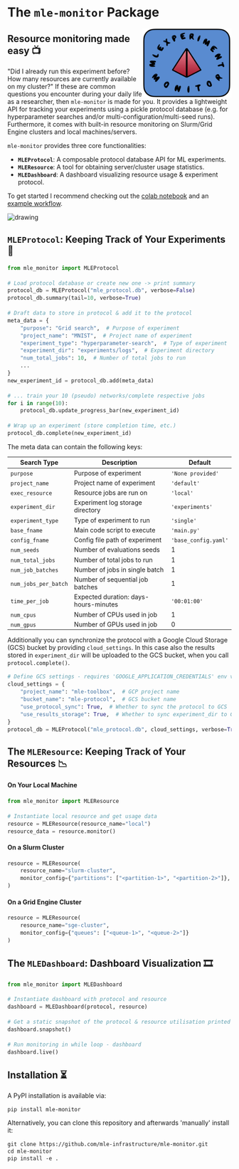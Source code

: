 # The `mle-monitor` Package

<a href="https://github.com/mle-infrastructure/mle-monitor/blob/main/docs/logo_transparent.png?raw=true"><img src="https://github.com/mle-infrastructure/mle-monitor/blob/main/docs/logo_transparent.png?raw=true" width="200" align="right" /></a>

## Resource monitoring made easy 📺

"Did I already run this experiment before? How many resources are currently available on my cluster?" If these are common questions you encounter during your daily life as a researcher, then `mle-monitor` is made for you. It provides a lightweight API for tracking your experiments using a pickle protocol database (e.g. for hyperparameter searches and/or multi-configuration/multi-seed runs). Furthermore, it comes with built-in resource monitoring on Slurm/Grid Engine clusters and local machines/servers.

`mle-monitor` provides three core functionalities:

- **`MLEProtocol`**: A composable protocol database API for ML experiments.
- **`MLEResource`**: A tool for obtaining server/cluster usage statistics.
- **`MLEDashboard`**: A dashboard visualizing resource usage & experiment protocol.

To get started I recommend checking out the [colab notebook](https://colab.research.google.com/github/mle-infrastructure/mle-monitor/blob/main/examples/getting_started.ipynb) and an [example workflow](https://github.com/mle-infrastructure/mle-monitor/blob/main/examples/run_infrastructure.py).

<img src="https://github.com/mle-infrastructure/mle-monitor/blob/main/docs/monitor-promo-gif.gif?raw=true" alt="drawing" width="900"/>

## `MLEProtocol`: Keeping Track of Your Experiments 📝

```python
from mle_monitor import MLEProtocol

# Load protocol database or create new one -> print summary
protocol_db = MLEProtocol("mle_protocol.db", verbose=False)
protocol_db.summary(tail=10, verbose=True)

# Draft data to store in protocol & add it to the protocol
meta_data = {
    "purpose": "Grid search",  # Purpose of experiment
    "project_name": "MNIST",  # Project name of experiment
    "experiment_type": "hyperparameter-search",  # Type of experiment
    "experiment_dir": "experiments/logs",  # Experiment directory
    "num_total_jobs": 10,  # Number of total jobs to run
    ...
}
new_experiment_id = protocol_db.add(meta_data)

# ... train your 10 (pseudo) networks/complete respective jobs
for i in range(10):
    protocol_db.update_progress_bar(new_experiment_id)

# Wrap up an experiment (store completion time, etc.)
protocol_db.complete(new_experiment_id)
```

The meta data can contain the following keys:

| Search Type           | Description | Default |
|----------------------- | ----------- | --------------- |
| `purpose`          |  Purpose of experiment  | `'None provided'` |
| `project_name`        |  Project name of experiment  | `'default'` |
| `exec_resource`    |  Resource jobs are run on | `'local'` |
| `experiment_dir`  |  Experiment log storage directory   | `'experiments'` |
| `experiment_type`     | Type of experiment to run | `'single'` |
| `base_fname`     | Main code script to execute | `'main.py'` |
| `config_fname`     | Config file path of experiment | `'base_config.yaml'` |
| `num_seeds`     | Number of evaluations seeds | 1 |
| `num_total_jobs`     | Number of total jobs to run | 1 |
| `num_job_batches`     | Number of jobs in single batch | 1 |
| `num_jobs_per_batch`     | Number of sequential job batches | 1 |
| `time_per_job`     | Expected duration: days-hours-minutes | `'00:01:00'` |
| `num_cpus`     | Number of CPUs used in job | 1 |
| `num_gpus`     | Number of GPUs used in job | 0 |

Additionally you can synchronize the protocol with a Google Cloud Storage (GCS) bucket by providing `cloud_settings`. In this case also the results stored in `experiment_dir` will be uploaded to the GCS bucket, when you call `protocol.complete()`.


```python
# Define GCS settings - requires 'GOOGLE_APPLICATION_CREDENTIALS' env var.
cloud_settings = {
    "project_name": "mle-toolbox",  # GCP project name
    "bucket_name": "mle-protocol",  # GCS bucket name
    "use_protocol_sync": True,  # Whether to sync the protocol to GCS
    "use_results_storage": True,  # Whether to sync experiment_dir to GCS
}
protocol_db = MLEProtocol("mle_protocol.db", cloud_settings, verbose=True)
```

## The `MLEResource`: Keeping Track of Your Resources 📉

#### On Your Local Machine
```python
from mle_monitor import MLEResource

# Instantiate local resource and get usage data
resource = MLEResource(resource_name="local")
resource_data = resource.monitor()
```

#### On a Slurm Cluster

```python
resource = MLEResource(
    resource_name="slurm-cluster",
    monitor_config={"partitions": ["<partition-1>", "<partition-2>"]},
)
```

#### On a Grid Engine Cluster

```python
resource = MLEResource(
    resource_name="sge-cluster",
    monitor_config={"queues": ["<queue-1>", "<queue-2>"]}
)
```

## The `MLEDashboard`: Dashboard Visualization 🎞️

```python
from mle_monitor import MLEDashboard

# Instantiate dashboard with protocol and resource
dashboard = MLEDashboard(protocol, resource)

# Get a static snapshot of the protocol & resource utilisation printed in console
dashboard.snapshot()

# Run monitoring in while loop - dashboard
dashboard.live()
```

## Installation ⏳

A PyPI installation is available via:

```
pip install mle-monitor
```

Alternatively, you can clone this repository and afterwards 'manually' install it:

```
git clone https://github.com/mle-infrastructure/mle-monitor.git
cd mle-monitor
pip install -e .
```
